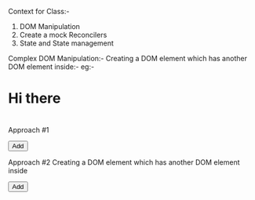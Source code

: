 Context for Class:-
1. DOM Manipulation
2. Create a mock Reconcilers
3. State and State management

Complex DOM Manipulation:-
Creating a DOM element which has another DOM element inside:-
eg:-
    <div>
        <h1>Hi there<h1>
    </div>

Approach #1
<html>
<body>
    <button onclick="createComplexDomElement()">Add</button>
</body>
<script>
    function createComplexDomElement(){
        const div = document.createElement("div");
        div.innerHTML = "<h1> hi there </h1>";
        document.querySelector("body").appendChild(div);
    }
</script>
</html>

Approach #2
Creating a DOM element which has another DOM element inside
<html>
    <body>
        <button onclick="createComplexDomElement()">Add</button>
    </body>
    <script>
        function createComplexDomElement(){
            const div = document.createElement("div");
            const h1 = document.createElement("h1");
            h1.innerHTML = "random text";
            div.appendChild(h1);
            document.querySelector("body").appendChild(div);
        }
    </script>
</html>